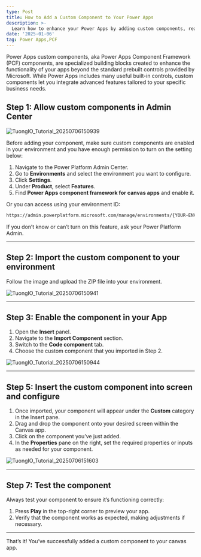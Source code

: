 ```yaml
---
type: Post
title: How to Add a Custom Component to Your Power Apps
description: >-
  Learn how to enhance your Power Apps by adding custom components, react code, and improved app functionality.
date: '2025-01-06'
tag: Power Apps,PCF
---
```

Power Apps custom components, aka Power Apps Component Framework (PCF) components, are specialized building blocks created to enhance the functionality of your apps beyond the standard prebuilt controls provided by Microsoft. While Power Apps includes many useful built-in controls, custom components let you integrate advanced features tailored to your specific business needs.

## Step 1: Allow custom components in Admin Center

![TuongIO_Tutorial_20250706150939](https://github.com/user-attachments/assets/eaf3afda-4841-4d1c-92dd-54672e90701e)

Before adding your component, make sure custom components are enabled in your environment and you have enough permission to turn on the setting below:

1. Navigate to the Power Platform Admin Center.  
2. Go to **Environments** and select the environment you want to configure.  
3. Click **Settings**.  
4. Under **Product**, select **Features**.  
5. Find **Power Apps component framework for canvas apps** and enable it.

Or you can access using your environment ID:
```markdown
https://admin.powerplatform.microsoft.com/manage/environments/{YOUR-ENVIRONMENT-ID}/settings/Features
```


If you don’t know or can’t turn on this feature, ask your Power Platform Admin.

---

## Step 2: Import the custom component to your environment

Follow the image and upload the ZIP file into your environment.

![TuongIO_Tutorial_20250706150941](https://github.com/user-attachments/assets/5d320b9d-c539-4299-bb87-bb4d0f475840)

---

## Step 3: Enable the component in your App

1. Open the **Insert** panel.  
2. Navigate to the **Import Component** section.  
3. Switch to the **Code component** tab.  
4. Choose the custom component that you imported in Step 2.

![TuongIO_Tutorial_20250706150944](https://github.com/user-attachments/assets/d99a827e-9052-4172-8df5-28118e43434a)


---

## Step 5: Insert the custom component into screen and configure

1. Once imported, your component will appear under the **Custom** category in the Insert pane.  
2. Drag and drop the component onto your desired screen within the Canvas app.  
3. Click on the component you’ve just added.  
4. In the **Properties** pane on the right, set the required properties or inputs as needed for your component.

![TuongIO_Tutorial_20250706151603](https://github.com/user-attachments/assets/21a642f1-67cd-4f8b-9315-571269d99d0e)


---

## Step 7: Test the component

Always test your component to ensure it’s functioning correctly:

1. Press **Play** in the top-right corner to preview your app.  
2. Verify that the component works as expected, making adjustments if necessary.

---

That’s it! You’ve successfully added a custom component to your canvas app.
